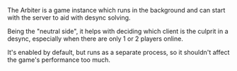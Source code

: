 The Arbiter is a game instance which runs in the background and can start with the server to aid with desync solving.

Being the "neutral side", it helps with deciding which client is the culprit in a desync, especially when there are only 1 or 2 players online.

It's enabled by default, but runs as a separate process, so it shouldn't affect the game's performance too much.